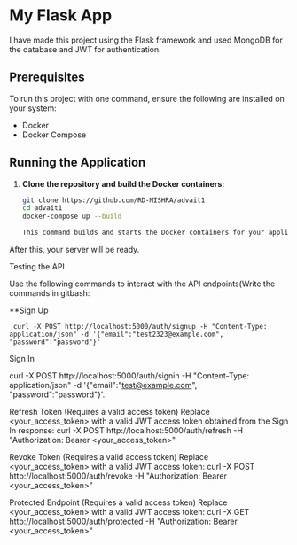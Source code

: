 # My Flask App

I have made this project using the Flask framework and used MongoDB for the database and JWT for authentication.

## Prerequisites

To run this project with one command, ensure the following are installed on your system:
- Docker
- Docker Compose

## Running the Application

1. **Clone the repository and build the Docker containers:**

   ```sh
   git clone https://github.com/RD-MISHRA/advait1
   cd advait1
   docker-compose up --build

   This command builds and starts the Docker containers for your application.

After this, your server will be ready.

Testing the API

Use the following commands to interact with the API endpoints(Write the commands in gitbash:

**Sign Up
     
     curl -X POST http://localhost:5000/auth/signup -H "Content-Type: application/json" -d '{"email":"test2323@example.com", "password":"password"}'


Sign In


 

curl -X POST http://localhost:5000/auth/signin -H "Content-Type: application/json" -d '{"email":"test@example.com", "password":"password"}'.



Refresh Token (Requires a valid access token)
Replace <your_access_token> with a valid JWT access token obtained from the Sign In response:
curl -X POST http://localhost:5000/auth/refresh -H "Authorization: Bearer <your_access_token>"


Revoke Token (Requires a valid access token)
Replace <your_access_token> with a valid JWT access token:
curl -X POST http://localhost:5000/auth/revoke -H "Authorization: Bearer <your_access_token>"



Protected Endpoint (Requires a valid access token)
Replace <your_access_token> with a valid JWT access token:
curl -X GET http://localhost:5000/auth/protected -H "Authorization: Bearer <your_access_token>"

